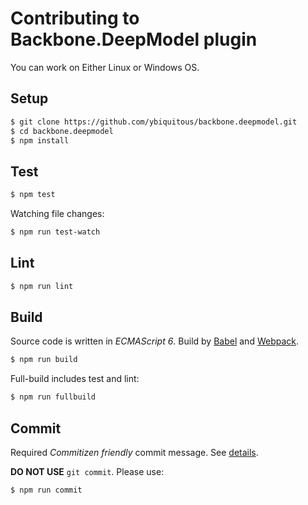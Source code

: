 # Contributing to Backbone.DeepModel plugin

You can work on Either Linux or Windows OS.

## Setup

```sh
$ git clone https://github.com/ybiquitous/backbone.deepmodel.git
$ cd backbone.deepmodel
$ npm install
```

## Test

```sh
$ npm test
```

Watching file changes:
```sh
$ npm run test-watch
```

## Lint

```sh
$ npm run lint
```

## Build

Source code is written in *ECMAScript 6*. Build by [Babel](https://babeljs.io/) and [Webpack](https://webpack.github.io/).

```sh
$ npm run build
```

Full-build includes test and lint:
```sh
$ npm run fullbuild
```

## Commit

Required *Commitizen friendly* commit message. See [details](https://github.com/commitizen/cz-cli).

**DO NOT USE** `git commit`. Please use:

```sh
$ npm run commit
```
